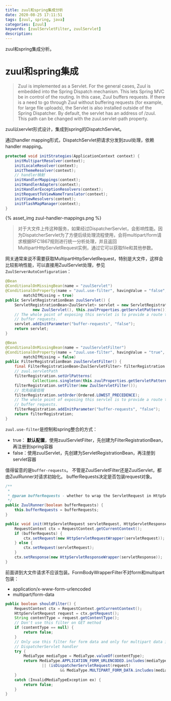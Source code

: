 ```yaml
---
title: zuul和spring集成分析
date: 2020-08-25 17:11:51
tags: [zuul, spring, java]
categories: [zuul]
keywords: [zuulServletFilter, zuulServlet]
description:
---
```

zuul和spring集成分析。
<!-- more -->

# zuul和spring集成

>Zuul is implemented as a Servlet. For the general cases, Zuul is embedded into the Spring Dispatch mechanism. 
>This lets Spring MVC be in control of the routing. In this case, Zuul buffers requests. 
>If there is a need to go through Zuul without buffering requests (for example, for large file uploads), the Servlet is also installed outside of the Spring Dispatcher. 
>By default, the servlet has an address of /zuul. This path can be changed with the zuul.servlet-path property.

zuul以servlet形式设计，集成到spring的DispatchServlet。

通过handler mapping形式，DispatchServlet把请求分发到zuul处理，依赖handler mapping。
```java
protected void initStrategies(ApplicationContext context) {
	initMultipartResolver(context);
	initLocaleResolver(context);
	initThemeResolver(context);
    // handler映射
	initHandlerMappings(context);
	initHandlerAdapters(context);
	initHandlerExceptionResolvers(context);
	initRequestToViewNameTranslator(context);
	initViewResolvers(context);
	initFlashMapManager(context);
}
```

{% asset_img zuul-handler-mappings.png %}

>对于大文件上传这种服务，如果经过DispatcherServlet，会影响性能。因为DispatcherServlet为了方便后续处理流程使用，会将multipart/form请求根据RFC1867规则进行统一分析处理，并且返回MultipartHttpServletRequest实例，通过它可以获取file和其他参数。

网关通常来说不需要获取MultipartHttpServletRequest，特别是大文件，这样会比较影响性能，可以直接用ZuulServlet处理，参见`ZuulServerAutoConfiguration`：
```java
@Bean
@ConditionalOnMissingBean(name = "zuulServlet")
@ConditionalOnProperty(name = "zuul.use-filter", havingValue = "false",
		matchIfMissing = true)
public ServletRegistrationBean zuulServlet() {
	ServletRegistrationBean<ZuulServlet> servlet = new ServletRegistrationBean<>(
			new ZuulServlet(), this.zuulProperties.getServletPattern());
	// The whole point of exposing this servlet is to provide a route that doesn't
	// buffer requests.
	servlet.addInitParameter("buffer-requests", "false");
	return servlet;
}

@Bean
@ConditionalOnMissingBean(name = "zuulServletFilter")
@ConditionalOnProperty(name = "zuul.use-filter", havingValue = "true",
		matchIfMissing = false)
public FilterRegistrationBean zuulServletFilter() {
	final FilterRegistrationBean<ZuulServletFilter> filterRegistration = new FilterRegistrationBean<>();
    // zuul.servletPath
	filterRegistration.setUrlPatterns(
			Collections.singleton(this.zuulProperties.getServletPattern()));
	filterRegistration.setFilter(new ZuulServletFilter());
    // 优先级最低哦
	filterRegistration.setOrder(Ordered.LOWEST_PRECEDENCE);
	// The whole point of exposing this servlet is to provide a route that doesn't
	// buffer requests.
	filterRegistration.addInitParameter("buffer-requests", "false");
	return filterRegistration;
}
```

`zuul.use-filter`是控制和spring整合的方式：
- true： **默认配置**，使用zuulServletFilter，先创建为FilterRegistrationBean，再注册到spring容器
- false：使用zuulServlet，先创建为ServletRegistrationBean，再注册到servlet容器

值得留意的是`buffer-requests`。
不管是ZuulServletFilter还是ZuulServlet，都由ZuulRunner对请求初始化。
bufferRequests决定是否包装request对象。
```java
/**
 *
 * @param bufferRequests - whether to wrap the ServletRequest in HttpServletRequestWrapper and buffer the body.
 */
public ZuulRunner(boolean bufferRequests) {
    this.bufferRequests = bufferRequests;
}

public void init(HttpServletRequest servletRequest, HttpServletResponse servletResponse) {
    RequestContext ctx = RequestContext.getCurrentContext();
    if (bufferRequests) {
        ctx.setRequest(new HttpServletRequestWrapper(servletRequest));
    } else {
        ctx.setRequest(servletRequest);
    }
    ctx.setResponse(new HttpServletResponseWrapper(servletResponse));
}
```

前面讲到大文件请求不应该包装。FormBodyWrapperFilter不对form和multipart包装：
- application/x-www-form-urlencoded
- multipart/form-data

```java
public boolean shouldFilter() {
	RequestContext ctx = RequestContext.getCurrentContext();
	HttpServletRequest request = ctx.getRequest();
	String contentType = request.getContentType();
	// Don't use this filter on GET method
	if (contentType == null) {
		return false;
	}
	// Only use this filter for form data and only for multipart data in a
	// DispatcherServlet handler
	try {
		MediaType mediaType = MediaType.valueOf(contentType);
		return MediaType.APPLICATION_FORM_URLENCODED.includes(mediaType)
				|| (isDispatcherServletRequest(request)
						&& MediaType.MULTIPART_FORM_DATA.includes(mediaType));
	}
	catch (InvalidMediaTypeException ex) {
		return false;
	}
}
```

